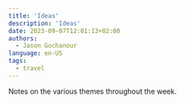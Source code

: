```yaml
---
title: 'Ideas'
description: 'Ideas'
date: 2023-09-07T12:01:13+02:00
authors:
  - Jason Gochanour
language: en-US
tags:
  - travel
---
```


Notes on the various themes throughout the week.
